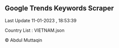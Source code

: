

## Google Trends Keywords Scraper 
 
Last Update 11-01-2023 , 18:53:39

Country List :
VIETNAM.json



© Abdul Muttaqin 
